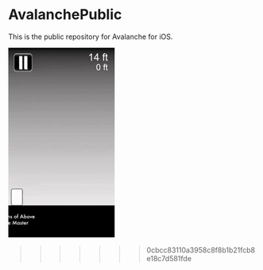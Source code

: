 # AvalanchePublic
This is the public repository for Avalanche for iOS. 

![AvalanchePromo](images/AvalanchePromo.gif)
>>>>>>> 0cbcc83110a3958c8f8b1b21fcb8e18c7d581fde
